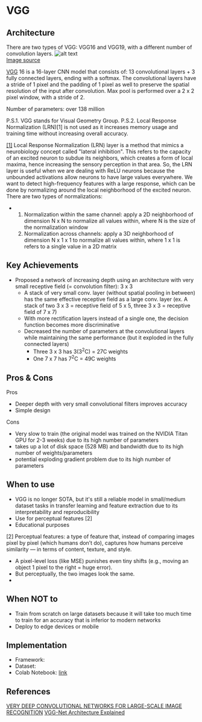 # VGG

## Architecture
There are two types of VGG: VGG16 and VGG19, with a different number of convolution layers.
![alt text](https://github.com/khchu93/NoteImage/blob/main/VGG.webp?raw=true) <br>
[Image source](https://medium.com/@siddheshb008/vgg-net-architecture-explained-71179310050f)

[VGG](https://arxiv.org/pdf/1409.1556) 16 is a 16-layer CNN model that consists of: 13 convolutional layers + 3 fully connected layers, ending with a softmax.
The convolutional layers have a stride of 1 pixel and the padding of 1 pixel as well to preserve the spatial resolution of the input after convolution.
Max pool is performed over a 2 x 2 pixel window, with a stride of 2.

Number of parameters: over 138 million

P.S.1. VGG stands for Visual Geometry Group.
P.S.2. Local Response Normalization (LRN)[1] is not used as it increases memory usage and training time without increasing overall accuracy.

[[1]](https://prateekvjoshi.com/2016/04/05/what-is-local-response-normalization-in-convolutional-neural-networks/) Local Response Normalization (LRN) layer is a method that mimics a neurobiology concept called "lateral inhibition". This refers to the capacity of an excited neuron to subdue its neighbors, which creates a form of local maxima, hence increasing the sensory perception in that area. So, the LRN layer is useful when we are dealing with ReLU neurons because the unbounded activations allow neurons to have large values everywhere. We want to detect high-frequency features with a large response, which can be done by normalizing around the local neighborhood of the excited neuron. There are two types of normalizations:
- 1. Normalization within the same channel: apply a 2D neighborhood of dimension N x N to normalize all values within, where N is the size of the normalization window
  2. Normalization across channels: apply a 3D neighborhood of dimension N x 1 x 1 to normalize all values within, where 1 x 1 is refers to a single value in a 2D matrix
  
## Key Achievements
- Proposed a network of increasing depth using an architecture with very small receptive field (= convolution filter): 3 x 3
    - A stack of very small conv. layer (without spatial pooling in between) has the same effective receptive field as a large conv. layer (ex. A stack of two 3 x 3 = receptive field of 5 x 5, three 3 x 3 = receptive field of 7 x 7)
    - With more rectification layers instead of a single one, the decision function becomes more discriminative
    - Decreased the number of parameters at the convolutional layers while maintaining the same performance (but it exploded in the fully connected layers)
        - Three 3 x 3 has 3(3<sup>2</sup>C) = 27C weights
        - One 7 x 7 has 7<sup>2</sup>C = 49C weights

## Pros & Cons

Pros
- Deeper depth with very small convolutional filters improves accuracy
- Simple design

Cons
- Very slow to train (the original model was trained on the NVIDIA Titan GPU for 2-3 weeks) due to its high number of parameters
- takes up a lot of disk space (528 MB) and bandwidth due to its high number of weights/parameters
- potential exploding gradient problem due to its high number of parameters

## When to use

- VGG is no longer SOTA, but it's still a reliable model in small/medium dataset tasks in transfer learning and feature extraction due to its interpretability and reproducibility
- Use for perceptual features [2]
- Educational purposes

[2] Perceptual features: a type of feature that, instead of comparing images pixel by pixel (which humans don’t do), captures how humans perceive similarity — in terms of content, texture, and style.
- A pixel-level loss (like MSE) punishes even tiny shifts (e.g., moving an object 1 pixel to the right = huge error).
- But perceptually, the two images look the same.
- 
## When NOT to

- Train from scratch on large datasets because it will take too much time to train for an accuracy that is inferior to modern networks
- Deploy to edge devices or mobile
  
## Implementation
- Framework: 
- Dataset: 
- Colab Notebook: [link]()

<!--
## Results
Training

Validation

Examples:
-->

## References
[VERY DEEP CONVOLUTIONAL NETWORKS FOR LARGE-SCALE IMAGE RECOGNITION](https://arxiv.org/pdf/1409.1556)
[VGG-Net Architecture Explained](https://medium.com/@siddheshb008/vgg-net-architecture-explained-71179310050f)
